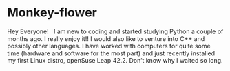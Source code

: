 # Monkey-flower

Hey Everyone! 
 
I am new to coding and started studying Python a couple of months ago. I really enjoy it!! I would also like to venture into C++ and possibly other languages. I have worked with computers for quite some time (hardware and software for the most part) and just recently installed my first Linux distro, openSuse Leap 42.2. Don’t know why I waited so long. 
